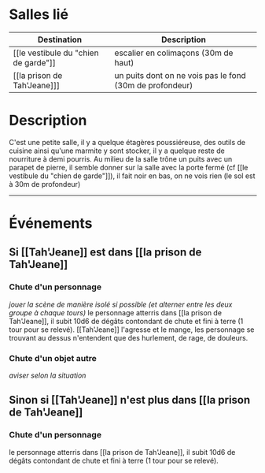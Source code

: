 # Salles lié

| Destination                          | Description                                              |
| ------------------------------------ | -------------------------------------------------------- |
| [[le vestibule du "chien de garde"]] | escalier en colimaçons (30m de haut)                     |
| [[la prison de Tah'Jeane]]]          | un puits dont on ne vois pas le fond (30m de profondeur) |
# Description
C'est une petite salle, il y a quelque étagères poussiéreuse, des outils de cuisine ainsi qu'une marmite y sont stocker, il y a quelque reste de nourriture à demi pourris. Au milieu de la salle trône un puits avec un parapet de pierre, il semble donner sur la salle avec la porte fermé (cf [[le vestibule du "chien de garde"]]), il fait noir en bas, on ne vois rien (le sol est à 30m de profondeur)
___
# Événements
## Si [[Tah'Jeane]] est dans [[la prison de Tah'Jeane]]
### Chute d'un personnage
*jouer la scène de manière isolé si possible (et alterner entre les deux groupe à chaque tours)* le personnage atterris dans  [[la prison de Tah'Jeane]], il subit 10d6 de dégâts contondant de chute et fini à terre (1 tour pour se relevé). [[Tah'Jeane]] l'agresse et le mange, les personnage se trouvant au dessus n'entendent que des hurlement, de rage, de douleurs.
### Chute d'un objet autre
*aviser selon la situation*
## Sinon si [[Tah'Jeane]] n'est plus dans [[la prison de Tah'Jeane]]
### Chute d'un personnage
le personnage atterris dans  [[la prison de Tah'Jeane]], il subit 10d6 de dégâts contondant de chute et fini à terre (1 tour pour se relevé).